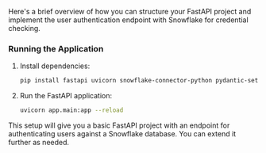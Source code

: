 Here's a brief overview of how you can structure your FastAPI project and implement the user authentication endpoint with Snowflake for credential checking.

### Running the Application

1. Install dependencies:
    ```bash
    pip install fastapi uvicorn snowflake-connector-python pydantic-settings python-dotenv

    ```

2. Run the FastAPI application:
    ```bash
    uvicorn app.main:app --reload
    ```

This setup will give you a basic FastAPI project with an endpoint for authenticating users against a Snowflake database. You can extend it further as needed.
